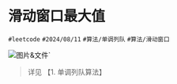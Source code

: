 
# 滑动窗口最大值


`#leetcode`   `#2024/08/11`  `#算法/单调列队`   `#算法/滑动窗口` 

![图片&文件](./files/1.单调列队算法`#4.示例：滑动窗口最大值)`

> 详见 【1. 单调列队算法】